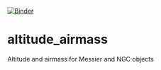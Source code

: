 [![Binder](https://mybinder.org/badge_logo.svg)](https://mybinder.org/v2/gh/cmbennett01/altitude_airmass/master)

# altitude_airmass

Altitude and airmass for Messier and NGC objects
